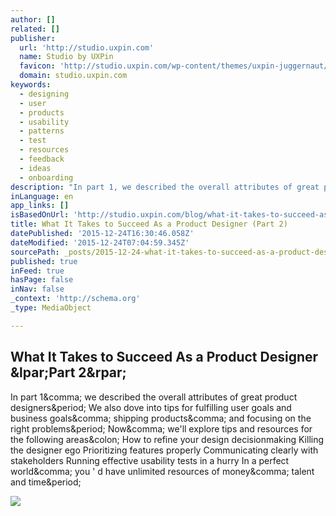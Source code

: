 ```yaml
---
author: []
related: []
publisher:
  url: 'http://studio.uxpin.com'
  name: Studio by UXPin
  favicon: 'http://studio.uxpin.com/wp-content/themes/uxpin-juggernaut/img/favicon.ico'
  domain: studio.uxpin.com
keywords:
  - designing
  - user
  - products
  - usability
  - patterns
  - test
  - resources
  - feedback
  - ideas
  - onboarding
description: "In part 1, we described the overall attributes of great product designers. We also dove into tips for fulfilling user goals and business goals, shipping products, and focusing on the right problems. Now, we'll explore tips and resources for the following areas: How to refine your design decisionmaking Killing the designer ego Prioritizing features properly Communicating clearly with stakeholders Running effective usability tests in a hurry In a perfect world, you ' d have unlimited resources of money, talent and time."
inLanguage: en
app_links: []
isBasedOnUrl: 'http://studio.uxpin.com/blog/what-it-takes-to-succeed-as-a-product-designer-part-2/?utm_source=facebook&utm_medium=uxlink&utm_campaign=&utm_content=blog'
title: What It Takes to Succeed As a Product Designer (Part 2)
datePublished: '2015-12-24T16:30:46.058Z'
dateModified: '2015-12-24T07:04:59.345Z'
sourcePath: _posts/2015-12-24-what-it-takes-to-succeed-as-a-product-designer-part-2.md
published: true
inFeed: true
hasPage: false
inNav: false
_context: 'http://schema.org'
_type: MediaObject

---
```

<article style=""><h1>What It Takes to Succeed As a Product Designer &amp;lpar;Part 2&amp;rpar;</h1><p>In part 1&amp;comma; we described the overall attributes of great product designers&amp;period; We also dove into tips for fulfilling user goals and business goals&amp;comma; shipping products&amp;comma; and focusing on the right problems&amp;period; Now&amp;comma; we'll explore tips and resources for the following areas&amp;colon; How to refine your design decisionmaking Killing the designer ego Prioritizing features properly Communicating clearly with stakeholders Running effective usability tests in a hurry In a perfect world&amp;comma; you ' d have unlimited resources of money&amp;comma; talent and time&amp;period;</p><img src="http://studio.uxpin.com/wp-content/uploads/2015/12/tumblr_nqx8ovsnHL1tubinno1_1280.jpg" /></article>